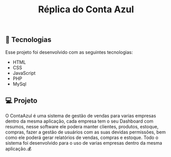 <h1 align="center">Réplica do Conta Azul</h1>
<br>

## 🚀 Tecnologias

Esse projeto foi desenvolvido com as seguintes tecnologias:

- HTML
- CSS
- JavaScript
- PHP
- MySql

## 💻 Projeto

O ContaAzul é uma sistema de gestão de vendas para varias empresas dentro da mesma aplicação, cada empresa tem o seu Dashboard com resumos, nesse software ele podera manter clientes, produtos, estoque, compras, fazer a gestão de usuários com as suas devidas permissões, bem como ele poderá gerar relatórios de vendas, compras e estoque. Todo o sistema foi desenvolvido para o uso de varias empresas dentro da mesma aplicação.💰
